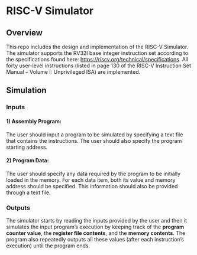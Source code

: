 # RISC-V Simulator

## Overview
This repo includes the design and implementation of the RISC-V Simulator. The simulator supports the RV32I base integer instruction set according to
the specifications found here: https://riscv.org/technical/specifications. All forty user-level instructions (listed in
page 130 of the RISC-V Instruction Set Manual – Volume I: Unprivileged ISA) are implemented.


## Simulation

### Inputs

#### 1) Assembly Program:
The user should input a program to be simulated by specifying a text file that contains the instructions. The user should also specify the program starting address. 

#### 2) Program Data:
The user should specify any data required by the program to be initially loaded in the memory. For each data item, both its value and memory address should be specified. This information should also be provided through a text file.

### Outputs
The simulator starts by reading the inputs provided by the user and then it simulates the input program’s execution by keeping track of the **program counter value**, the **register file contents**, and the **memory contents**. The program also repeatedly outputs all these values (after each instruction’s execution) until the program ends.
